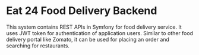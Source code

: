 Eat 24 Food Delivery Backend
========================

This system contains REST APIs in Symfony for food delivery service.
It uses JWT token for authentication of application users.
Similar to other food delivery portal like Zomato, it can be used for placing an order and searching for restaurants.
